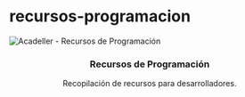 # recursos-programacion

![Acadeller - Recursos de Programación](https://imgur.com/gallery/5fhhRTw)

<h3 align="center">Recursos de Programación</h3>
<p align="center">
  Recopilación de recursos para desarrolladores.
</p>

